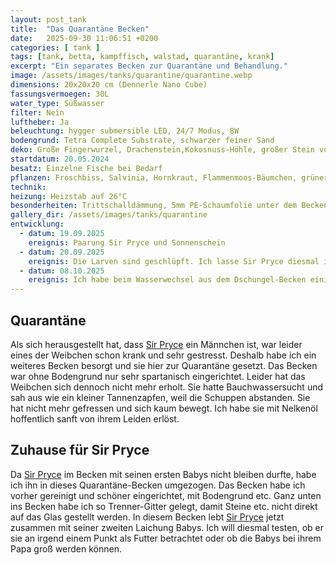 ```yaml
---
layout: post_tank
title:  "Das Quarantäne Becken"
date:   2025-09-30 11:06:51 +0200
categories: [ tank ]
tags: [tank, betta, kampffisch, walstad, quarantäne, krank]
excerpt: "Ein separates Becken zur Quarantäne und Behandlung."
image: /assets/images/tanks/quarantine/quarantine.webp
dimensions: 20x20x20 cm (Dennerle Nano Cube)
fassungsvermoegen: 30L
water_type: Süßwasser
filter: Nein
luftheber: Ja
beleuchtung: hygger submersible LED, 24/7 Modus, 8W
bodengrund: Tetra Complete Substrate, schwarzer feiner Sand
deko: Große Fingerwurzel, Drachenstein,Kokosnuss-Höhle, großer Stein von einer Wanderung ;-)
startdatum: 20.05.2024
besatz: Einzelne Fische bei Bedarf
pflanzen: Froschbiss, Salvinia, Hornkraut, Flammenmoos-Bäumchen, grüner Wucher, Lichtwachser
technik: 
heizung: Heizstab auf 26°C
besonderheiten: Trittschalldämmung, 5mm PE-Schaumfolie unter dem Becken, Trenner-Gitter unter Bodengrund
gallery_dir: /assets/images/tanks/quarantine
entwicklung:
  - datum: 19.09.2025
    ereignis: Paarung Sir Pryce und Sonnenschein
  - datum: 20.09.2025
    ereignis: Die Larven sind geschlüpft. Ich lasse Sir Pryce diesmal im Becken. Entweder die Babys überleben oder nicht.
  - datum: 08.10.2025
    ereignis: Ich habe beim Wasserwechsel aus dem Dschungel-Becken einige Garnelen abgesaugt. Die habe ich aus dem Dreckwasser rausgefischt und hier eingesetzt. Mal sehen, ob Sir Pryce sie am Leben lässt, er ist schon sehr beschützend seinen Jungen gegenüber. Aber das Becken könnte dringend ein paar Algenvernichter gebrauchen...
---
```





## Quarantäne
Als sich herausgestellt hat, dass [Sir Pryce](/fish/2025/09/28/fish_sir_pryce) ein Männchen ist, war leider eines der Weibchen schon krank und sehr gestresst.
Deshalb habe ich ein weiteres Becken besorgt und sie hier zur Quarantäne gesetzt. Das Becken war ohne Bodengrund nur sehr spartanisch eingerichtet. Leider hat das Weibchen sich dennoch nicht mehr erholt. Sie hatte Bauchwassersucht und sah aus wie ein kleiner Tannenzapfen, weil die Schuppen abstanden. Sie hat nicht mehr gefressen und sich kaum bewegt. Ich habe sie mit Nelkenöl hoffentlich sanft von ihrem Leiden erlöst.

## Zuhause für Sir Pryce 
Da [Sir Pryce](/fish/2025/09/28/fish_sir_pryce) im Becken mit seinen ersten Babys nicht bleiben durfte, habe ich ihn in dieses Quarantäne-Becken umgezogen. Das Becken habe ich vorher gereinigt und schöner eingerichtet, mit Bodengrund etc.
Ganz unten ins Becken habe ich so Trenner-Gitter gelegt, damit Steine etc. nicht direkt auf das Glas gestellt werden.
In diesem Becken lebt [Sir Pryce](/fish/2025/09/28/fish_sir_pryce) jetzt zusammen mit seiner zweiten Laichung Babys. Ich will diesmal testen, ob er sie an irgend einem Punkt als Futter betrachtet oder ob die Babys bei ihrem Papa groß werden können.

